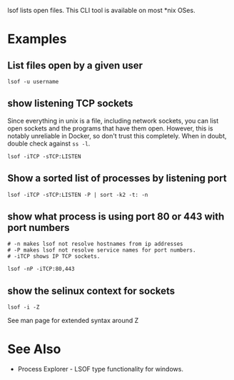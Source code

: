 lsof lists open files. This CLI tool is available on most *nix OSes.

# Examples

## List files open by a given user

```
lsof -u username
```

## show listening TCP sockets

Since everything in unix is a file, including network sockets, you can list open sockets and the programs that have them open. However, this is notably unreliable in Docker, so don't trust this completely. When in doubt, double check against `ss -l`.

```
lsof -iTCP -sTCP:LISTEN
```

## Show a sorted list of processes by listening port

```
lsof -iTCP -sTCP:LISTEN -P | sort -k2 -t: -n
```

## show what process is using port 80 or 443 with port numbers

```
# -n makes lsof not resolve hostnames from ip addresses
# -P makes lsof not resolve service names for port numbers.
# -iTCP shows IP TCP sockets.

lsof -nP -iTCP:80,443
```

## show the selinux context for sockets

```
lsof -i -Z
```

See man page for extended syntax around Z

# See Also

- Process Explorer - LSOF type functionality for windows.

